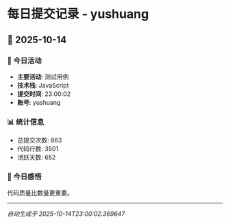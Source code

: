 # 每日提交记录 - yushuang

## 📅 2025-10-14

### 🎯 今日活动
- **主要活动**: 测试用例
- **技术栈**: JavaScript
- **提交时间**: 23:00:02
- **账号**: yushuang

### 📊 统计信息
- 总提交次数: 863
- 代码行数: 3501
- 活跃天数: 652

### 💭 今日感悟
代码质量比数量更重要。

---
*自动生成于 2025-10-14T23:00:02.369647*
